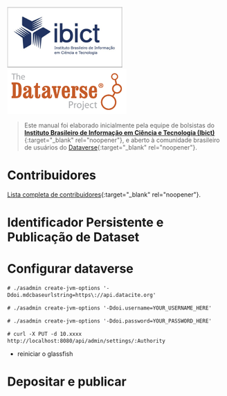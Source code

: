 <a href="http://www.ibict.br" target="_blank"><img src="./imagens/ibict.jpeg" alt="Ibict" style="zoom:40%;" /></a> <a href="https://dataverse.org" target="_blank"><img src="./imagens/dataverse.png" alt="Dataverse" style="zoom:55%;" /></a>

> Este manual foi elaborado inicialmente pela equipe de bolsistas do [**Instituto Brasileiro de Informação em Ciência e Tecnologia (Ibict)**](http://www.ibict.br/){:target="_blank" rel="noopener"}, e aberto à comunidade brasileiro de usuários do [Dataverse](https://dataverse.org/){:target="_blank" rel="noopener"}.

# Contribuidores

[Lista completa de contribuidores](./contribs.md){:target="_blank" rel="noopener"}.

# Identificador Persistente e Publicação de Dataset


# Configurar dataverse 

```shell
# ./asadmin create-jvm-options '-Ddoi.mdcbaseurlstring=https\://api.datacite.org'
```

```shell
# ./asadmin create-jvm-options '-Ddoi.username=YOUR_USERNAME_HERE'
```

```shell
# ./asadmin create-jvm-options '-Ddoi.password=YOUR_PASSWORD_HERE'
```

```shell
# curl -X PUT -d 10.xxxx http://localhost:8080/api/admin/settings/:Authority
```

- reiniciar o glassfish

# Depositar e publicar
